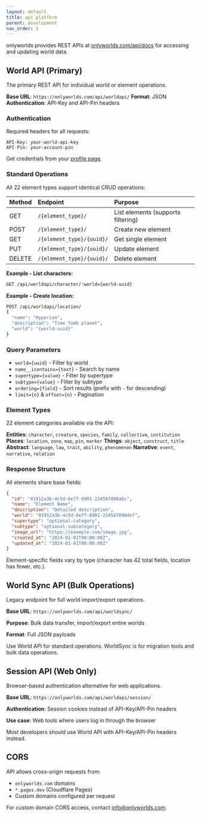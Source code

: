 ```yaml
---
layout: default
title: api platform
parent: development
nav_order: 2
---
```



onlyworlds provides REST APIs at [onlyworlds.com/api/docs](https://onlyworlds.com/api/docs) for accessing and updating world data.

## World API (Primary)

The primary REST API for individual world or element operations.

**Base URL**: `https://onlyworlds.com/api/worldapi/`
**Format**: JSON
**Authentication**: API-Key and API-Pin headers

### Authentication

Required headers for all requests:
```http
API-Key: your-world-api-key
API-Pin: your-account-pin
```

Get credentials from your [profile page](https://onlyworlds.com/profile).

### Standard Operations

All 22 element types support identical CRUD operations:

| Method | Endpoint | Purpose |
|:-------|:---------|:--------|
| GET | `/{element_type}/` | List elements (supports filtering) |
| POST | `/{element_type}/` | Create new element |
| GET | `/{element_type}/{uuid}/` | Get single element |
| PUT | `/{element_type}/{uuid}/` | Update element |
| DELETE | `/{element_type}/{uuid}/` | Delete element |

**Example - List characters:**
```bash
GET /api/worldapi/character/?world={world-uuid}
```

**Example - Create location:**
```bash
POST /api/worldapi/location/
{
  "name": "Hyperion",
  "description": "Time Tomb planet",
  "world": "{world-uuid}"
}
```

### Query Parameters

- `world={uuid}` - Filter by world
- `name__icontains={text}` - Search by name
- `supertype={value}` - Filter by supertype
- `subtype={value}` - Filter by subtype
- `ordering={field}` - Sort results (prefix with `-` for descending)
- `limit={n}` & `offset={n}` - Pagination

### Element Types

22 element categories available via the API:

**Entities**: `character`, `creature`, `species`, `family`, `collective`, `institution`
**Places**: `location`, `zone`, `map`, `pin`, `marker`
**Things**: `object`, `construct`, `title`
**Abstract**: `language`, `law`, `trait`, `ability`, `phenomenon`
**Narrative**: `event`, `narrative`, `relation`

### Response Structure

All elements share base fields:

```json
{
  "id": "01912a3b-4c5d-6e7f-8901-234567890abc",
  "name": "Element Name",
  "description": "Detailed description",
  "world": "01912a3b-4c5d-6e7f-8901-234567890def",
  "supertype": "optional-category",
  "subtype": "optional-subcategory",
  "image_url": "https://example.com/image.jpg",
  "created_at": "2024-01-01T00:00:00Z",
  "updated_at": "2024-01-01T00:00:00Z"
}
```

Element-specific fields vary by type (character has 42 total fields, location has fewer, etc.).

## World Sync API (Bulk Operations)

Legacy endpoint for full world import/export operations.

**Base URL**: `https://onlyworlds.com/api/worldsync/`

**Purpose**: Bulk data transfer, import/export entire worlds

**Format**: Full JSON payloads

Use World API for standard operations. WorldSync is for migration tools and bulk data operations.

## Session API (Web Only)

Browser-based authentication alternative for web applications.

**Base URL**: `https://onlyworlds.com/api/worldapi/session/`

**Authentication**: Session cookies instead of API-Key/API-Pin headers

**Use case**: Web tools where users log in through the browser

Most developers should use World API with API-Key/API-Pin headers instead.

   

## CORS

API allows cross-origin requests from:
- `onlyworlds.com` domains
- `*.pages.dev` (Cloudflare Pages)
- Custom domains configured per request

For custom domain CORS access, contact [info@onlyworlds.com](mailto:info@onlyworlds.com).
